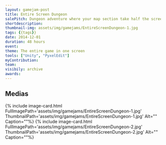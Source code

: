 ```yaml
---
layout: gamejam-post
title: Entire Screen Dungeon
salePitch: Dungeon adventure where your map section take half the screen and the rest of the level take whats left
shortdescription: 
thumbnail-img: assets/img/gamejams/EntireScreenDungeon-1.jpg
tags: {{tags}}
date: 2014-12-01
duration: 48 hours
event: 
theme: The entire game in one screen
tools: ["Unity", "PyxelEdit"]
myContribution: 
team: 
visibily: archive
awards: 
---
```





## Medias
<div class="row">
{% include image-card.html FullImagePath='assets/img/gamejams/EntireScreenDungeon-1.jpg' ThumbnailPath='assets/img/gamejams/EntireScreenDungeon-1.jpg' Alt="" Caption=""%}
{% include image-card.html FullImagePath='assets/img/gamejams/EntireScreenDungeon-2.jpg' ThumbnailPath='assets/img/gamejams/EntireScreenDungeon-2.jpg' Alt="" Caption=""%}
</div>